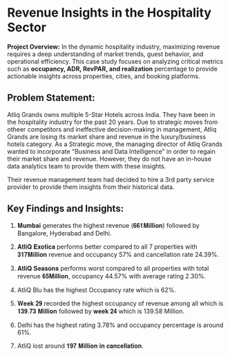 # Revenue Insights in the Hospitality Sector 
**Project Overview:**
In the dynamic hospitality industry, maximizing revenue requires a deep understanding of market trends, guest behavior, and operational efficiency. 
This case study focuses on analyzing critical metrics such as **occupancy, ADR, RevPAR, and realization** percentage to provide actionable insights across properties, cities, and booking platforms.

## Problem Statement:
Atliq Grands owns multiple 5-Star Hotels across India. They have been in the hospitality industry for the past 20 years. Due to strategic moves from otheer competitors and ineffective decision-making  in management, Atliq Grands are losing its market share and revenue in the luxury/business hotels category. As a Strategic move, the managing director of Atliq Grands wanted to incorporate "Business and Data Intelligence" in order to regain their market share and revenue. However, they do not have an in-house data analytics team to provide them with these insights. 

Their revenue management team had decided to hire a 3rd party service provider to provide them insights from their historical data.


## Key Findings and Insights:

1. 𝐌𝐮𝐦𝐛𝐚𝐢 generates the highest revenue (𝟔𝟔𝟏𝐌𝐢𝐥𝐥𝐢𝐨𝐧) followed by Bangalore, Hyderabad and Delhi.
 
2. 𝐀𝐭𝐥𝐢𝐐 𝐄𝐱𝐨𝐭𝐢𝐜𝐚 performs better compared to all 7 properties with 𝟑𝟏𝟕𝐌𝐢𝐥𝐥𝐢𝐨𝐧 revenue and occupancy 57% and cancellation rate 24.39%.
 
3. 𝐀𝐭𝐥𝐢𝐐 𝐒𝐞𝐚𝐬𝐨𝐧𝐬 performs worst compared to all properties with total revenue 𝟔𝟓𝐌𝐢𝐥𝐥𝐢𝐨𝐧, occupancy 44.57% with average rating 2.30%.
 
4. AtliQ Blu has the highest Occupancy rate which is 62%.
 
5. 𝐖𝐞𝐞𝐤 𝟐𝟗 recorded the highest occupancy of revenue among all which is 𝟏𝟑𝟗.𝟕𝟑 𝐌𝐢𝐥𝐥𝐢𝐨𝐧 followed by 𝐰𝐞𝐞𝐤 𝟐𝟒 which is 139.58 Million.
 
6. Delhi has the highest rating 3.78% and occupancy percentage is around 61%.
 
7. AtliQ lost around 𝟏𝟗𝟕 𝐌𝐢𝐥𝐥𝐢𝐨𝐧 𝐢𝐧 𝐜𝐚𝐧𝐜𝐞𝐥𝐥𝐚𝐭𝐢𝐨𝐧.






